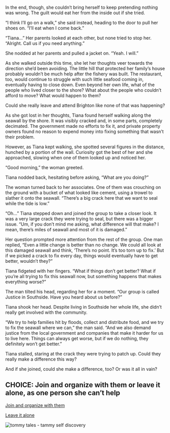 In the end, though, she couldn’t bring herself to keep pretending nothing was wrong. The guilt would eat her from the inside out if she tried. 

“I think I’ll go on a walk,” she said instead, heading to the door to pull her shoes on. “I’ll eat when I come back.”

“Tiana…” Her parents looked at each other, but none tried to stop her. “Alright. Call us if you need anything.”

She nodded at her parents and pulled a jacket on. “Yeah. I will.”

As she walked outside this time, she let her thoughts veer towards the direction she’d been avoiding. The little hill that protected her family’s house probably wouldn’t be much help after the fishery was built. The restaurant, too, would continue to struggle with such little seafood coming in, eventually having to close down. Even beyond her own life, what of the people who lived closer to the shore? What about the people who couldn’t afford to move? What would happen to them? 

Could she really leave and attend Brighton like none of that was happening? 

As she got lost in her thoughts, Tiana found herself walking along the seawall by the shore. It was visibly cracked and, in some parts, completely decimated. The government made no efforts to fix it, and private property owners found no reason to expend money into fixing something that wasn’t their problem. 

However, as Tiana kept walking, she spotted several figures in the distance, hunched by a portion of the wall. Curiosity got the best of her and she approached, slowing when one of them looked up and noticed her. 

“Good morning,” the woman greeted.

Tiana nodded back, hesitating before asking, “What are you doing?”

The woman turned back to her associates. One of them was crouching on the ground with a bucket of what looked like cement, using a trowel to slather it onto the seawall. “There’s a big crack here that we want to seal while the tide is low.” 

“Oh…” Tiana stepped down and joined the group to take a closer look. It was a very large crack they were trying to seal, but there was a bigger issue. “Um, if you don’t mind me asking, what difference will that make? I mean, there’s miles of seawall and most of it is damaged.”

Her question prompted more attention from the rest of the group. One man replied,  “Even a little change is better than no change. We could all look at this damaged seawall and think, ‘There’s no point. It’s too torn up to fix.’ But if we picked a crack to fix every day, things would eventually have to get better, wouldn’t they?” 

Tiana fidgeted with her fingers. “What if things don’t get better? What if you’re all trying to fix this seawall now, but something happens that makes everything worse?”

The man tilted his head, regarding her for a moment. “Our group is called Justice in Southside. Have you heard about us before?”

Tiana shook her head. Despite living in Southside her whole life, she didn’t really get involved with the community. 

“We try to help families hit by floods, collect and distribute food, and we try to fix the seawall where we can,” the man said. “And we also demand justice from the local government and companies that make it harder for us to live here. Things can always get worse, but if we do nothing, they definitely won’t get better.” 

Tiana stalled, staring at the crack they were trying to patch up. Could they really make a difference this way? 

And if she joined, could she make a difference, too? Or was it all in vain?

## CHOICE: Join and organize with them or leave it alone, as one person she can’t help

[Join and organize with them](https://dorsadanesh.github.io/RisingTides-Sink-or-Swim/tiana9.html) 

[Leave it alone](https://dorsadanesh.github.io/RisingTides-Sink-or-Swim/tiana-bad.html)

![tommy tales - tammy self discovery](https://github.com/dorsadanesh/RisingTides-Sink-or-Swim/assets/114564837/23c05d64-37e1-4d59-aa9e-f578c8f6b1fb)
